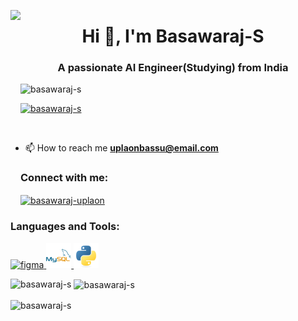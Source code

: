 <p align="center">
  <img  align="left" src="https://github.com/user-attachments/assets/96caf401-0233-4afe-9a9e-251094ac58a3" height="300"  />
</p>

<h1 align="center">Hi 👋, I'm Basawaraj-S</h1>
<h3 align="center">A passionate AI Engineer(Studying) from India</h3>

<p align="left"> <img src="https://komarev.com/ghpvc/?username=basawaraj-s&label=Profile%20views&color=0e75b6&style=flat" alt="basawaraj-s" /> </p>

<p align="left"> <a href="https://github.com/ryo-ma/github-profile-trophy"><img src="https://github-profile-trophy.vercel.app/?username=basawaraj-s" alt="basawaraj-s" /></a> </p>

<p align="left"> <a href="https://twitter.com/" target="blank"><img src="https://img.shields.io/twitter/follow/?logo=twitter&style=for-the-badge" alt="" /></a> </p>

- 📫 How to reach me **uplaonbassu@email.com**

<h3 align="left">Connect with me:</h3>
<p align="left">
<a href="https://linkedin.com/in/basawaraj-uplaon" target="blank"><img align="center" src="https://raw.githubusercontent.com/rahuldkjain/github-profile-readme-generator/master/src/images/icons/Social/linked-in-alt.svg" alt="basawaraj-uplaon" height="30" width="40" /></a>
</p>

<h3 align="left">Languages and Tools:</h3>
<p align="left"> <a href="https://www.figma.com/" target="_blank" rel="noreferrer"> <img src="https://www.vectorlogo.zone/logos/figma/figma-icon.svg" alt="figma" width="40" height="40"/> </a> <a href="https://www.mysql.com/" target="_blank" rel="noreferrer"> <img src="https://raw.githubusercontent.com/devicons/devicon/master/icons/mysql/mysql-original-wordmark.svg" alt="mysql" width="40" height="40"/> </a> <a href="https://www.python.org" target="_blank" rel="noreferrer"> <img src="https://raw.githubusercontent.com/devicons/devicon/master/icons/python/python-original.svg" alt="python" width="40" height="40"/> </a> </p>

<p><img align="left" src="https://github-readme-stats.vercel.app/api/top-langs?username=basawaraj-s&show_icons=true&locale=en&layout=compact" alt="basawaraj-s" /></p>

<p>&nbsp;<img align="center" src="https://github-readme-stats.vercel.app/api?username=basawaraj-s&show_icons=true&locale=en" alt="basawaraj-s" /></p>

<p><img align="center" src="https://github-readme-streak-stats.herokuapp.com/?user=basawaraj-s&" alt="basawaraj-s" /></p>
